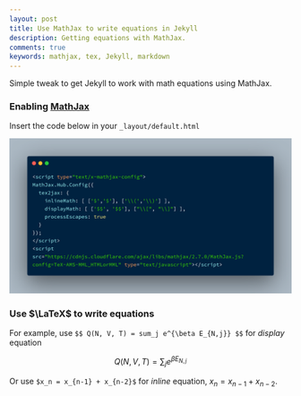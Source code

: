 ```yaml
---
layout: post
title: Use MathJax to write equations in Jekyll
description: Getting equations with MathJax.
comments: true
keywords: mathjax, tex, Jekyll, markdown
---
```


Simple tweak to get Jekyll to work with math equations using MathJax.

### Enabling [MathJax](https://www.mathjax.org/)

Insert the code below in your `_layout/default.html`

![](../assets/mathjax_jekyll.png)

### Use $\LaTeX$ to write equations

For example, use `$$ Q(N, V, T) = sum_j e^{\beta E_{N,j}} $$` for _display_ equation

$$Q(N, V, T) = \sum_j e^{\beta E_{N,j}}$$

Or use `$x_n = x_{n-1} + x_{n-2}$` for _inline_ equation, $x_n = x_{n-1} + x_{n-2}$.
